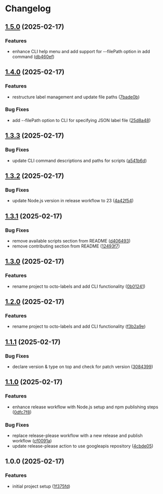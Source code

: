 # Changelog

## [1.5.0](https://github.com/0x1ad2/octo-labels/compare/v1.4.0...v1.5.0) (2025-02-17)


### Features

* enhance CLI help menu and add support for --filePath option in add command ([db460ef](https://github.com/0x1ad2/octo-labels/commit/db460ef4200cd07ae8c9ca9635a9bf8c2bc01f7d))

## [1.4.0](https://github.com/0x1ad2/octo-labels/compare/v1.3.3...v1.4.0) (2025-02-17)


### Features

* restructure label management and update file paths ([7bade0b](https://github.com/0x1ad2/octo-labels/commit/7bade0b205e0f53727f75a12f4f87622cc0654f0))


### Bug Fixes

* add --filePath option to CLI for specifying JSON label file ([25d8a48](https://github.com/0x1ad2/octo-labels/commit/25d8a48496ad440933a503e8adab3bdbb4eac9da))

## [1.3.3](https://github.com/0x1ad2/octo-labels/compare/v1.3.2...v1.3.3) (2025-02-17)


### Bug Fixes

* update CLI command descriptions and paths for scripts ([a541b6d](https://github.com/0x1ad2/octo-labels/commit/a541b6dc82e7f92fc847683bf894033232765b56))

## [1.3.2](https://github.com/0x1ad2/octo-labels/compare/v1.3.1...v1.3.2) (2025-02-17)


### Bug Fixes

* update Node.js version in release workflow to 23 ([4a42f54](https://github.com/0x1ad2/octo-labels/commit/4a42f54585e47e0ad09e57f2edfbf713b829dfe4))

## [1.3.1](https://github.com/0x1ad2/octo-labels/compare/v1.3.0...v1.3.1) (2025-02-17)


### Bug Fixes

* remove available scripts section from README ([d406493](https://github.com/0x1ad2/octo-labels/commit/d40649325dbb1d1989e4b297da5414561129a86f))
* remove contributing section from README ([12493f7](https://github.com/0x1ad2/octo-labels/commit/12493f7f219f1c0d22fc758806816284b74126d3))

## [1.3.0](https://github.com/0x1ad2/octo-labels/compare/v1.2.0...v1.3.0) (2025-02-17)


### Features

* rename project to octo-labels and add CLI functionality ([0b01241](https://github.com/0x1ad2/octo-labels/commit/0b01241f6aaa83a2299b1ddd505eba5f082b8ca2))

## [1.2.0](https://github.com/0x1ad2/octo-labels/compare/v1.1.1...v1.2.0) (2025-02-17)


### Features

* rename project to octo-labels and add CLI functionality ([f3b2a9e](https://github.com/0x1ad2/octo-labels/commit/f3b2a9eece7241b31fa8aba8f9c2390c25d36b3d))

## [1.1.1](https://github.com/0x1ad2/octo-labels/compare/v1.1.0...v1.1.1) (2025-02-17)


### Bug Fixes

* declare version & type on top and check for patch version ([3084399](https://github.com/0x1ad2/octo-labels/commit/30843999ebe35ec6215870a5ff13488f84e15c71))

## [1.1.0](https://github.com/0x1ad2/octo-labels/compare/v1.0.0...v1.1.0) (2025-02-17)


### Features

* enhance release workflow with Node.js setup and npm publishing steps ([0dfc7f8](https://github.com/0x1ad2/octo-labels/commit/0dfc7f812275e65c29314b19821737e0a5ebda93))


### Bug Fixes

* replace release-please workflow with a new release and publish workflow ([cf0091a](https://github.com/0x1ad2/octo-labels/commit/cf0091a7eb16ebc5077328de83b4c87dea193d36))
* update release-please action to use googleapis repository ([4cbde05](https://github.com/0x1ad2/octo-labels/commit/4cbde05c0bdf3dcf2f590635e0d30456521e56eb))

## 1.0.0 (2025-02-17)


### Features

* initial project setup ([1f375fd](https://github.com/0x1ad2/octo-labels/commit/1f375fd8c4143c4545d757ad6fa7a0d1684e12ec))
